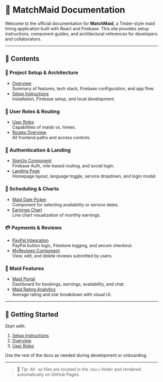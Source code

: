 # 🧹 MatchMaid Documentation

Welcome to the official documentation for **MatchMaid**, a Tinder-style maid hiring application built with React and Firebase. This site provides setup instructions, component guides, and architectural references for developers and collaborators.

---

## 📁 Contents

### 🔧 Project Setup & Architecture
- [Overview](overview.md)  
  Summary of features, tech stack, Firebase configuration, and app flow.
- [Setup Instructions](setup.md)  
  Installation, Firebase setup, and local development.

### 👥 User Roles & Routing
- [User Roles](roles.md)  
  Capabilities of maids vs. hirees.
- [Routes Overview](routes.md)  
  All frontend paths and access controls.

### 🔐 Authentication & Landing
- [SignUp Component](signup.md)  
  Firebase Auth, role-based routing, and social login.
- [Landing Page](landing-page.md)  
  Homepage layout, language toggle, service dropdown, and login modal.

### 📅 Scheduling & Charts
- [Maid Date Picker](date-picker.md)  
  Component for selecting availability or service dates.
- [Earnings Chart](earnings-chart.md)  
  Line chart visualization of monthly earnings.

### 💳 Payments & Reviews
- [PayPal Integration](paypal.md)  
  PayPal button logic, Firestore logging, and secure checkout.
- [MyReviews Component](my-reviews.md)  
  View, edit, and delete reviews submitted by users.

### 🧼 Maid Features
- [Maid Portal](maid-portal.md)  
  Dashboard for bookings, earnings, availability, and chat.
- [Maid Rating Analytics](maid-rating-analytics.md)  
  Average rating and star breakdown with visual UI.

---

## 🚀 Getting Started

Start with:
1. [Setup Instructions](setup.md)
2. [Overview](overview.md)
3. [User Roles](roles.md)

Use the rest of the docs as needed during development or onboarding.

---

> 🧠 Tip: All `.md` files are located in the `/docs` folder and rendered automatically on GitHub Pages.
